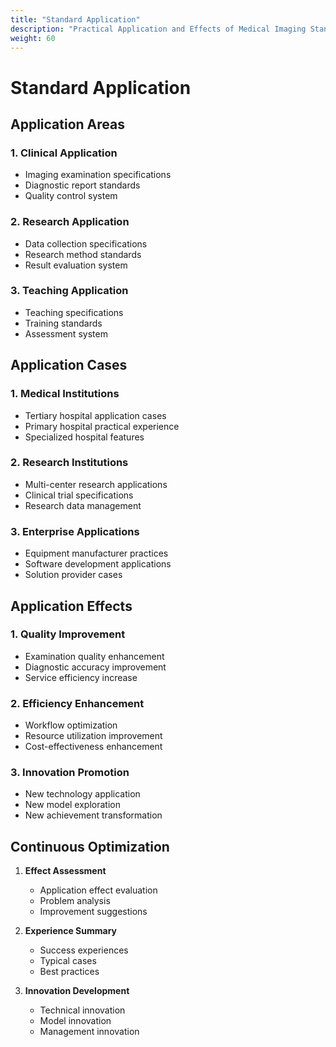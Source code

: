 ```yaml
---
title: "Standard Application"
description: "Practical Application and Effects of Medical Imaging Standards"
weight: 60
---
```


# Standard Application

## Application Areas

### 1. Clinical Application
- Imaging examination specifications
- Diagnostic report standards
- Quality control system

### 2. Research Application
- Data collection specifications
- Research method standards
- Result evaluation system

### 3. Teaching Application
- Teaching specifications
- Training standards
- Assessment system

## Application Cases

### 1. Medical Institutions
- Tertiary hospital application cases
- Primary hospital practical experience
- Specialized hospital features

### 2. Research Institutions
- Multi-center research applications
- Clinical trial specifications
- Research data management

### 3. Enterprise Applications
- Equipment manufacturer practices
- Software development applications
- Solution provider cases

## Application Effects

### 1. Quality Improvement
- Examination quality enhancement
- Diagnostic accuracy improvement
- Service efficiency increase

### 2. Efficiency Enhancement
- Workflow optimization
- Resource utilization improvement
- Cost-effectiveness enhancement

### 3. Innovation Promotion
- New technology application
- New model exploration
- New achievement transformation

## Continuous Optimization

1. **Effect Assessment**
   - Application effect evaluation
   - Problem analysis
   - Improvement suggestions

2. **Experience Summary**
   - Success experiences
   - Typical cases
   - Best practices

3. **Innovation Development**
   - Technical innovation
   - Model innovation
   - Management innovation 